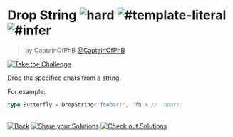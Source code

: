 <!--info-header-start--><h1>Drop String <img src="https://img.shields.io/badge/-hard-de3d37" alt="hard"/> <img src="https://img.shields.io/badge/-%23template--literal-999" alt="#template-literal"/> <img src="https://img.shields.io/badge/-%23infer-999" alt="#infer"/></h1><blockquote><p>by CaptainOfPhB <a href="https://github.com/CaptainOfPhB" target="_blank">@CaptainOfPhB</a></p></blockquote><p><a href="https://tsch.js.org/2059/play" target="_blank"><img src="https://img.shields.io/badge/-Take%20the%20Challenge-3178c6?logo=typescript&logoColor=white" alt="Take the Challenge"/></a> </p><!--info-header-end-->

Drop the specified chars from a string.

For example:

```ts
type Butterfly = DropString<'foobar!', 'fb'> // 'ooar!'
```


<!--info-footer-start--><br><a href="../../README.md" target="_blank"><img src="https://img.shields.io/badge/-Back-grey" alt="Back"/></a> <a href="https://tsch.js.org/2059/answer" target="_blank"><img src="https://img.shields.io/badge/-Share%20your%20Solutions-teal" alt="Share your Solutions"/></a> <a href="https://tsch.js.org/2059/solutions" target="_blank"><img src="https://img.shields.io/badge/-Check%20out%20Solutions-de5a77?logo=awesome-lists&logoColor=white" alt="Check out Solutions"/></a> <!--info-footer-end-->
